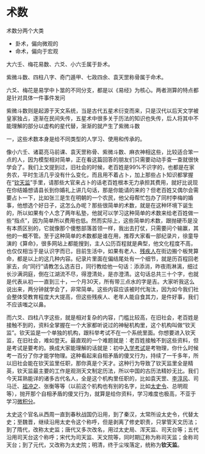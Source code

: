 

# 术数

术数分两个大类

+ 卦术，偏向微观的
+ 命术，偏向于宏观

大六壬、梅花易数、六爻、小六壬属于卦术。

紫微斗数、四柱八字、奇门遁甲、七政四余、袁天罡称骨属于命术。



六爻、梅花是易学中卜筮的不同分支，都是以《易经》为核心。两者测算的特点都是针对具体一件事件发问



紫微斗数则是起源于天文系统，当是古代五星术衍变而来，只是汉代以后天文学被皇家独占，逐渐在民间失传，五星术中很多关于历法的知识也失传，后人将其中不能理解的部分以虚构的星代替，渐渐的就产生了紫微斗数





一，这些术数本身是给不同类型的人学习、使用和传承的。

像小六壬、诸葛亮马前课、袁天罡称骨、紫微斗数、麻衣神相这些，比较适合笨一点的人，因为模型相对简单，正在看这篇回答的朋友们只需要动动手查一查就很快学会了。我们上文提到过，旧社会的时候，老百姓是99%不识字的，也都是在家务农，平时生活几乎没有什么变化，而且用不着占卜，加上那些占卜知识都掌握在“[钦天监](https://www.zhihu.com/search?q=钦天监&search_source=Entity&hybrid_search_source=Entity&hybrid_search_extra={"sourceType"%3A"answer"%2C"sourceId"%3A2770477487})”手里，请那些大官来占卜的话老百姓根本无力承担其费用，就好比说现在你结婚想请县长到你婚礼上讲几句话，那是你能请的来的？但老百姓又偶尔会需要占卜一下，比如张三是生在明朝的一个农民，他父母帮忙包办了同村李梅的婚事，他想选个好日子，这怎么办呢？那些很简单的术数，就是在这种环境下诞生的，所以如果有个人念了两年私塾，他就可以学习这种简单的术数来给老百姓做一些“指点”，因为简单所以费用也低。然而实际上，这些简单的术数，跟抛硬币是没有本质区别的，它就像那个傻憨部落首领一样，我出去打仗，只需要问个输赢，其他的一概不管。至于这种简单的术数都是谁在用，推荐大家看一部纪录片，徐童导演的《算命》，很多网站上都能搜到，主人公历百程就是典型，他文化程度不高，也仅仅相当于是认识字而已，目前生活中，如果有老人、[残疾人](https://www.zhihu.com/search?q=残疾人&search_source=Entity&hybrid_search_source=Entity&hybrid_search_extra={"sourceType"%3A"answer"%2C"sourceId"%3A2770477487})在街边搬个板凳算命，都是以上的这几种内容。纪录片里面在偏结尾处有一个细节，就是历百程回老家去，向“同行”请教怎么选吉日，同行教给他一句话：添添消，昨夜雨淋漓，细过长沙满洞庭，倒在江湖流不尽，得澄清处，是亦澄清。这句话总共三十个字，也就是代表从初一一直到三十，一个月30天，所有带三点水的字是吉。大家听我这么说出来，两分钟就学会了，非常简单。这些内容应该被时代淘汰，因为如今我们社会整体受教育程度大大提高，但这些残疾人、老年人能自食其力，是件好事，我们不应该嗤之以鼻。

而六爻、四柱八字这些，就是相对复杂的内容，门槛比较高，在旧社会，老百姓是接触不到的，资料全掌握在一个大家都听说过的神秘机构里，这个机构叫做“钦天监”。钦天监是一个单独的机构，跟科举考试不在一个系统里面。你想要进入钦天监，在旧社会，难如登天。最直观的一个难题就是：老百姓接触不到这些资料，但是考试是要考的。换成大家能理解的话就是：初中[入学考试](https://www.zhihu.com/search?q=入学考试&search_source=Entity&hybrid_search_source=Entity&hybrid_search_extra={"sourceType"%3A"answer"%2C"sourceId"%3A2770477487})是考物理，你什么时候考一百分了你才能学物理。这种看起来自相矛盾的傻叉行为，持续了一千多年，所以旧社会能在钦天监里任职，那你真是个天才。这种行为导致了钦天监里全是精英，钦天监最主要的工作是观测天文制定历法，所以中国的古历法精妙无比。我们今天耳熟能详的诸多古代名人，全是这个机构里任职的，比如袁天罡、[李淳风](https://www.zhihu.com/search?q=李淳风&search_source=Entity&hybrid_search_source=Entity&hybrid_search_extra={"sourceType"%3A"answer"%2C"sourceId"%3A2770477487})、司马迁、[祖冲之](https://www.zhihu.com/search?q=祖冲之&search_source=Entity&hybrid_search_source=Entity&hybrid_search_extra={"sourceType"%3A"answer"%2C"sourceId"%3A2770477487})、张衡等等（以前这个机构也有别的名字，比如[太史令](https://www.zhihu.com/search?q=太史令&search_source=Entity&hybrid_search_source=Entity&hybrid_search_extra={"sourceType"%3A"answer"%2C"sourceId"%3A2770477487})、总明观等），抛开那个自相矛盾的傻叉行为，就算是给你资料，学习难度也极高，不亚于学习[微积分](https://www.zhihu.com/search?q=微积分&search_source=Entity&hybrid_search_source=Entity&hybrid_search_extra={"sourceType"%3A"answer"%2C"sourceId"%3A2770477487})。





太史这个官名从西周一直到春秋战国仍沿用，到了秦汉，太常所设太史令，代替太史；至魏晋，继续沿用太史令这个称呼，但是剥离了修史职责，只掌管天文历法；到了隋代，改称太史监；唐代又多次改名，用过太史局、浑天监、司天台等；五代沿用司天台这个称呼；宋代为司天监、天文院等，同时期辽称为称司天监；金称司天台；到了元代，又改称为太史院；明清，终于尘埃落定，统称为**钦天监**。